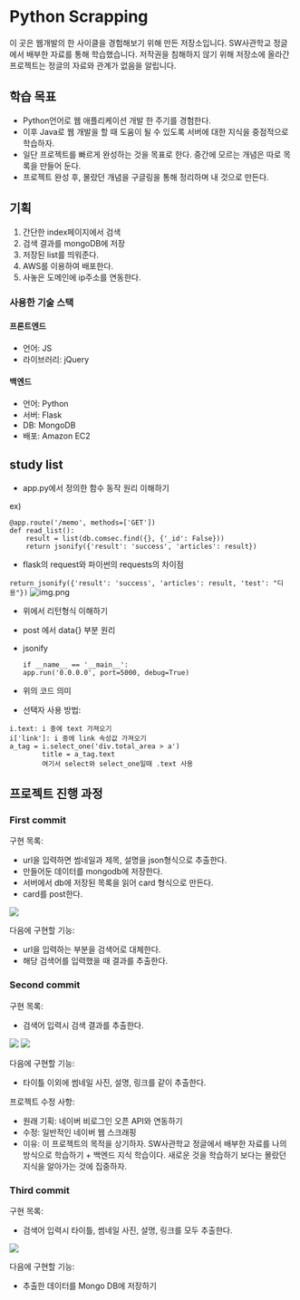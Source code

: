 # Python Scrapping

이 곳은 웹개발의 한 사이클을 경험해보기 위해 만든 저장소입니다. 
SW사관학교 정글에서 배부한 자료를 통해 학습했습니다. 저작권을 침해하지 않기 위해 저장소에 올라간 프로젝트는 정글의 자료와 관계가 없음을 알립니다.

## 학습 목표

- Python언어로 웹 애플리케이션 개발 한 주기를 경험한다.
- 이후 Java로 웹 개발을 할 때 도움이 될 수 있도록 서버에 대한 지식을 중점적으로 학습하자.
- 일단 프로젝트를 빠르게 완성하는 것을 목표로 한다. 중간에 모르는 개념은 따로 목록을 만들어 둔다.
- 프로젝트 완성 후, 몰랐던 개념을 구글링을 통해 정리하며 내 것으로 만든다.

## 기획

1. 간단한 index페이지에서 검색
2. 검색 결과를 mongoDB에 저장
3. 저장된 list를 띄워준다.
4. AWS를 이용하여 배포한다.
5. 사놓은 도메인에 ip주소를 연동한다.

### 사용한 기술 스택

#### 프론트엔드
- 언어: JS
- 라이브러리: jQuery

#### 백엔드
- 언어: Python
- 서버: Flask
- DB: MongoDB
- 배포: Amazon EC2

## study list

- app.py에서 정의한 함수 동작 원리 이해하기

ex)

```
@app.route('/memo', methods=['GET'])
def read_list():
    result = list(db.comsec.find({}, {'_id': False}))
    return jsonify({'result': 'success', 'articles': result})
```
- flask의 request와 파이썬의 requests의 차이점

```return jsonify({'result': 'success', 'articles': result, 'test': "디용"})```
![img.png](img/1.PNG)

- 위에서 리턴형식 이해하기
- post 에서 data{} 부분 원리
- jsonify
    
      if __name__ == '__main__':
      app.run('0.0.0.0', port=5000, debug=True)
- 위의 코드 의미
- 선택자 사용 방법:

```
i.text: i 중에 text 가져오기
i['link']: i 중에 link 속성값 가져오기
a_tag = i.select_one('div.total_area > a')
        title = a_tag.text
        여기서 select와 select_one일때 .text 사용
```


## 프로젝트 진행 과정

### First commit

구현 목록:
- url을 입력하면 썸네일과 제목, 설명을 json형식으로 추출한다.
- 만들어둔 데이터를 mongodb에 저장한다.
- 서버에서 db에 저장된 목록을 읽어 card 형식으로 만든다.
- card를 post한다.

![](img/2.PNG)

다음에 구현할 기능:
- url을 입력하는 부분을 검색어로 대체한다.
- 해당 검색어를 입력했을 때 결과를 추출한다.


### Second commit

구현 목록:
- 검색어 입력시 검색 결과를 추출한다.

![](img/3.PNG)
![](img/4.PNG)

다음에 구현할 기능:
- 타이틀 이외에 썸네일 사진, 설명, 링크를 같이 추출한다.

프로젝트 수정 사항:
- 원래 기획: 네이버 비로그인 오픈 API와 연동하기
- 수정: 일반적인 네이버 웹 스크래핑
- 이유: 이 프로젝트의 목적을 상기하자. SW사관학교 정글에서 배부한 자료를 나의 방식으로 학습하기 + 백엔드 지식 학습이다. 새로운 것을 학습하기 보다는 몰랐던 지식을 알아가는 것에 집중하자.

### Third commit

구현 목록:
- 검색어 입력시 타이틀, 썸네일 사진, 설명, 링크를 모두 추출한다.

![](./img/5.PNG)

다음에 구현할 기능:
- 추출한 데이터를 Mongo DB에 저장하기